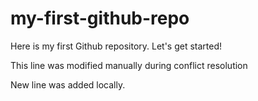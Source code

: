 # my-first-github-repo
Here is my first Github repository. Let's get started!

This line was modified manually during conflict resolution

New line was added locally.